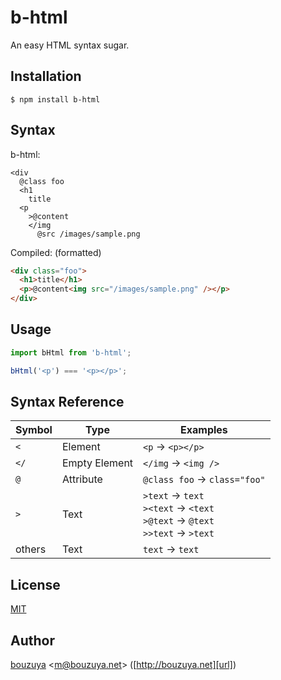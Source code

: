 # b-html

An easy HTML syntax sugar.

## Installation

```
$ npm install b-html
```

## Syntax

b-html:

```b-html
<div
  @class foo
  <h1
    title
  <p
    >@content
    </img
      @src /images/sample.png
```

Compiled: (formatted)

```html
<div class="foo">
  <h1>title</h1>
  <p>@content<img src="/images/sample.png" /></p>
</div>
```

## Usage

```javascript
import bHtml from 'b-html';

bHtml('<p') === '<p></p>';
```

## Syntax Reference

 Symbol | Type          | Examples
--------|---------------|----------------------------------------------------
 `<`    | Element       | `<p` -> `<p></p>`
 `</`   | Empty Element | `</img` -> `<img />`
 `@`    | Attribute     | `@class foo` -> `class="foo"`
 `>`    | Text          | `>text` -> `text`<br />`><text` -> `<text`<br />`>@text` -> `@text`<br />`>>text` -> `>text`
 others | Text         | `text` -> `text`

## License

[MIT](LICENSE)

## Author

[bouzuya][user] &lt;[m@bouzuya.net][email]&gt; ([http://bouzuya.net][url])

[user]: https://github.com/bouzuya
[email]: mailto:m@bouzuya.net
[url]: http://bouzuya.net
